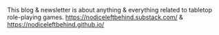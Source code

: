 This blog & newsletter is about anything & everything related to tabletop role-playing games. https://nodiceleftbehind.substack.com/ & https://nodiceleftbehind.github.io/
